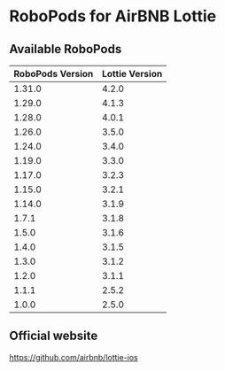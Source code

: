 # RoboPods for AirBNB Lottie

## Available RoboPods

| RoboPods Version | Lottie Version |
|------------------|----------------|
| 1.31.0           | 4.2.0          |
| 1.29.0           | 4.1.3          |
| 1.28.0           | 4.0.1          |
| 1.26.0           | 3.5.0          |
| 1.24.0           | 3.4.0          |
| 1.19.0           | 3.3.0          |
| 1.17.0           | 3.2.3          |
| 1.15.0           | 3.2.1          |
| 1.14.0           | 3.1.9          |
| 1.7.1            | 3.1.8          |
| 1.5.0            | 3.1.6          |
| 1.4.0            | 3.1.5          |
| 1.3.0            | 3.1.2          |
| 1.2.0            | 3.1.1          |
| 1.1.1            | 2.5.2          |
| 1.0.0            | 2.5.0          |

## Official website

https://github.com/airbnb/lottie-ios